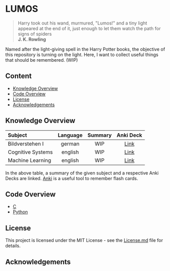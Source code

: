 # LUMOS

> Harry took out his wand, murmured, "Lumos!" and a tiny light appeared at the end of it,
> just enough to let them watch the path for signs of spiders  
> **J. K. Rowling**

Named after the light-giving spell in the Harry Potter books, the objective of this repository is turning on the light. Here, I want to collect useful things that should be remembered. (WIP)

## Content

<!-- START doctoc generated TOC please keep comment here to allow auto update -->
<!-- DON'T EDIT THIS SECTION, INSTEAD RE-RUN doctoc TO UPDATE -->


- [Knowledge Overview](#knowledge-overview)
- [Code Overview](#code-overview)
- [License](#license)
- [Acknowledgements](#acknowledgements)

<!-- END doctoc generated TOC please keep comment here to allow auto update -->

## Knowledge Overview

| Subject                   | Language | Summary           | Anki Deck          |
|:-------------             |:-------------:        |:-------------:    |:-------------:|
| Bildverstehen I | german | WIP | [Link](https://github.com/lukaschoebel/LUMOS/blob/master/anki_decks/BildverstehenI.apkg?raw=true) |
| Cognitive Systems | english | WIP | [Link](https://github.com/lukaschoebel/LUMOS/blob/master/anki_decks/CognitiveSystems.apkg?raw=true) |
| Machine Learning | english  | WIP | [Link](https://github.com/lukaschoebel/LUMOS/blob/master/anki_decks/MachineLearning.colpkg?raw=true) |

In the above table, a summary of the given subject and a respective Anki Decks are linked. [Anki](https://apps.ankiweb.net/) is a useful tool to remember flash cards.

## Code Overview

- [C](https://github.com/lukaschoebel/LUMOS/blob/master/C)
- [Python](https://github.com/lukaschoebel/LUMOS/blob/master/Python)

## License

This project is licensed under the MIT License - see the [License.md](https://github.com/lukaschoebel/LUMOS/raw/master/LICENSE) file for details.

## Acknowledgements
